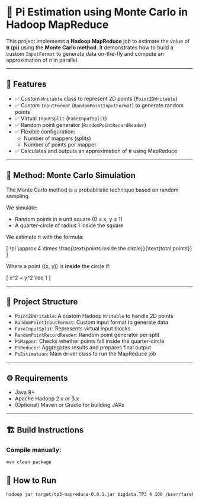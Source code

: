 # 🎲 Pi Estimation using Monte Carlo in Hadoop MapReduce

This project implements a **Hadoop MapReduce** job to estimate the value of **π (pi)** using the **Monte Carlo method**. It demonstrates how to build a custom `InputFormat` to generate data on-the-fly and compute an approximation of π in parallel.

---

## 📌 Features

- ✅ Custom `Writable` class to represent 2D points (`Point2DWritable`)
- ✅ Custom `InputFormat` (`RandomPointInputFormat`) to generate random points
- ✅ Virtual `InputSplit` (`FakeInputSplit`)
- ✅ Random point generator (`RandomPointRecordReader`)
- ✅ Flexible configuration:
  - Number of mappers (splits)
  - Number of points per mapper
- ✅ Calculates and outputs an approximation of π using MapReduce

---

## 🧠 Method: Monte Carlo Simulation

The Monte Carlo method is a probabilistic technique based on random sampling.

We simulate:
- Random points in a unit square (0 ≤ x, y ≤ 1)
- A quarter-circle of radius 1 inside the square

We estimate π with the formula:

\[
\pi \approx 4 \times \frac{\text{points inside the circle}}{\text{total points}}
\]

Where a point \((x, y)\) is **inside** the circle if:

\[
x^2 + y^2 \leq 1
\]

---

## 📁 Project Structure

- `Point2DWritable`: A custom Hadoop `Writable` to handle 2D points
- `RandomPointInputFormat`: Custom input format to generate data
- `FakeInputSplit`: Represents virtual input blocks
- `RandomPointRecordReader`: Random point generator per split
- `PiMapper`: Checks whether points fall inside the quarter-circle
- `PiReducer`: Aggregates results and prepares final output
- `PiEstimation`: Main driver class to run the MapReduce job

---

## ⚙️ Requirements

- Java 8+
- Apache Hadoop 2.x or 3.x
- (Optional) Maven or Gradle for building JARs

---

## 🏗️ Build Instructions

### Compile manually:

```bash
mvn clean package
```

## 🚀 How to Run

```bash
hadoop jar target/tp3-mapreduce-0.0.1.jar bigdata.TP3 4 100 /user/tarek/output
```